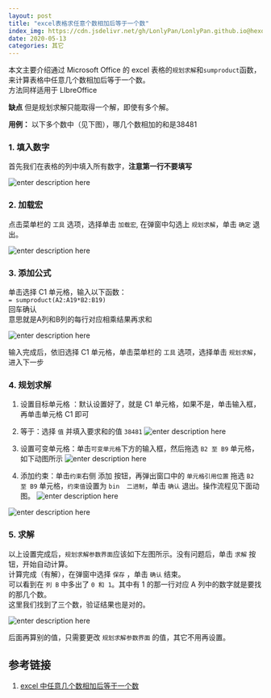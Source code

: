 ```yaml
---
layout: post
title: "excel表格求任意个数相加后等于一个数"
index_img: https://cdn.jsdelivr.net/gh/LonlyPan/LonlyPan.github.io@hexo_source/hexo_images/excel表格中任意个数相加后等于一个数/unnamed.png
date: 2020-05-13
categories: 其它
---
```


本文主要介绍通过 Microsoft Office 的 excel 表格的`规划求解`和`sumproduct`函数，来计算表格中任意几个数相加后等于一个数。  
方法同样适用于  LIbreOffice 

**缺点**
但是规划求解只能取得一个解，即使有多个解。

<!--more-->

**用例：**
以下多个数中（见下图），哪几个数相加的和是38481

### 1. 填入数字

首先我们在表格的列中填入所有数字，**注意第一行不要填写**

![enter description here](https://cdn.jsdelivr.net/gh/LonlyPan/LonlyPan.github.io@hexo_source/hexo_images/excel表格中任意个数相加后等于一个数/1添加数据_3.png)

### 2. 加载宏

点击菜单栏的 `工具` 选项，选择单击 `加载宏`, 在弹窗中勾选上 `规划求解`，单击 `确定` 退出。

![enter description here](https://cdn.jsdelivr.net/gh/LonlyPan/LonlyPan.github.io@hexo_source/hexo_images/excel表格中任意个数相加后等于一个数/2加载宏.png)

### 3. 添加公式

单击选择 C1 单元格，输入以下函数：  
`= sumproduct(A2:A19*B2:B19)`  
回车确认  
意思就是A列和B列的每行对应相乘结果再求和  

![enter description here](https://cdn.jsdelivr.net/gh/LonlyPan/LonlyPan.github.io@hexo_source/hexo_images/excel表格中任意个数相加后等于一个数/4sum公式_167.png)

输入完成后，依旧选择 C1 单元格，单击菜单栏的 `工具` 选项，选择单击 `规划求解`，进入下一步

### 4. 规划求解 

1. 设置目标单元格 ：默认设置好了，就是 C1 单元格，如果不是，单击输入框，再单击单元格 C1 即可  
2. 等于：选择 `值` 并填入要求和的值 `38481`
![enter description here](https://cdn.jsdelivr.net/gh/LonlyPan/LonlyPan.github.io@hexo_source/hexo_images/excel表格中任意个数相加后等于一个数/6规划求解值参数_292.png)

3. 设置可变单元格：单击`可变单元格`下方的输入框，然后拖选 `B2 至 B9` 单元格，如下动图所示
![enter description here](https://cdn.jsdelivr.net/gh/LonlyPan/LonlyPan.github.io@hexo_source/hexo_images/excel表格中任意个数相加后等于一个数/7可变单元格.gif)

 4. 添加约束：单击`约束`右侧 添加 按钮，再弹出窗口中的 `单元格引用位置` 拖选  `B2 至 B9` 单元格，`约束值`设置为 `bin  二进制`，单击 `确认` 退出。操作流程见下面动图。
![enter description here](https://cdn.jsdelivr.net/gh/LonlyPan/LonlyPan.github.io@hexo_source/hexo_images/excel表格中任意个数相加后等于一个数/添加约束.png)

![enter description here](https://cdn.jsdelivr.net/gh/LonlyPan/LonlyPan.github.io@hexo_source/hexo_images/excel表格中任意个数相加后等于一个数/8约束.gif)

### 5. 求解

以上设置完成后，`规划求解参数界面`应该如下左图所示。没有问题后，单击 `求解` 按钮，开始自动计算。  
计算完成（有解），在弹窗中选择 `保存` ，单击 `确认` 结束。  
可以看到在 `列 B` 中多出了 `0 和 1`。其中有 1 的那一行对应 A  列中的数字就是要找的那几个数。  
这里我们找到了三个数，验证结果也是对的。  

 ![enter description here](https://cdn.jsdelivr.net/gh/LonlyPan/LonlyPan.github.io@hexo_source/hexo_images/excel表格中任意个数相加后等于一个数/7求解_106.png)
 
 后面再算别的值，只需要更改 `规划求解参数界面` 的值，其它不用再设置。

## 参考链接

1. [excel 中任意几个数相加后等于一个数](https://blog.csdn.net/psp0001060/article/details/50537574)


